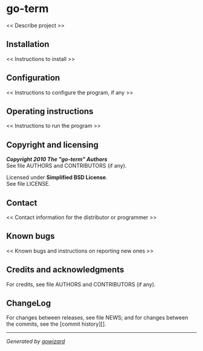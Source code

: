 go-term
=======

<< Describe project >>


## Installation

<< Instructions to install >>


## Configuration

<< Instructions to configure the program, if any >>


## Operating instructions

<< Instructions to run the program >>


## Copyright and licensing

***Copyright 2010  The "go-term" Authors***  
See file AUTHORS and CONTRIBUTORS (if any).

Licensed under **Simplified BSD License**.  
See file LICENSE.


## Contact

<< Contact information for the distributor or programmer >>


## Known bugs

<< Known bugs and instructions on reporting new ones >>


## Credits and acknowledgments

For credits, see file AUTHORS and CONTRIBUTORS (if any).


## ChangeLog

For changes between releases, see file NEWS; and for changes between the commits,
see the [commit history][].


* * *
*Generated by [gowizard](http://github.com/kless/gowizard)*

